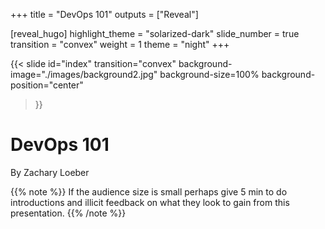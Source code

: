 +++
title = "DevOps 101"
outputs = ["Reveal"]

[reveal_hugo]
highlight_theme = "solarized-dark"
slide_number = true
transition = "convex"
weight = 1
theme = "night"
+++

{{< slide 
    id="index" 
    transition="convex" 
    background-image="./images/background2.jpg" 
    background-size=100%
    background-position="center"
>}}

# DevOps 101

By Zachary Loeber


{{% note %}}
If the audience size is small perhaps give 5 min to do introductions and illicit feedback on what they look to gain from this presentation.
{{% /note %}}

